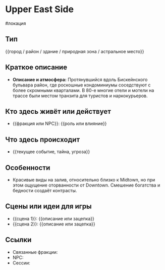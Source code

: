 # Upper East Side
#локация

## Тип
{{город / район / здание / природная зона / астральное место}}

## Краткое описание
- **Описание и атмосфера:** Протянувшийся вдоль Бискейнского бульвара район, где роскошные кондоминиумы соседствуют с более скромными кварталами. В 80-е многие отели и мотели на трассе были местом транзита для туристов и наркокурьеров.
## Кто здесь живёт или действует
- {{фракция или NPC}}: {{роль или влияние}}

## Что здесь происходит
- {{текущее событие, тайна, угроза}}

## Особенности
- Красивые виды на залив, относительно близко к Midtown, но при этом ощущение оторванности от Downtown. Смешение богатства и бедности создаёт контрасты.

## Сцены или идеи для игры
- {{сцена 1}}: {{описание или зацепка}}
- {{сцена 2}}: {{описание или зацепка}}

## Ссылки
- Связанные фракции: 
- NPC: 
- Сессии: 
